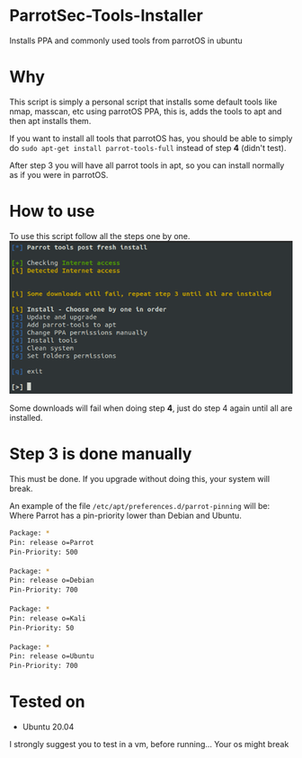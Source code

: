 # ParrotSec-Tools-Installer
Installs PPA and commonly used tools from parrotOS in ubuntu

# Why
This script is simply a personal script that installs some default tools like nmap, masscan, etc using parrotOS PPA, this is, adds the tools to apt and then apt installs them. 

If you want to install all tools that parrotOS has, you should be able to simply do `sudo apt-get install parrot-tools-full` instead of step **4** (didn't test).

After step 3 you will have all parrot tools in apt, so you can install normally as if you were in parrotOS.

# How to use
To use this script follow all the steps one by one.  
![Script](script.png)

Some downloads will fail when doing step **4**, just do step 4 again until all are installed.

# Step 3 is done manually
This must be done. If you upgrade without doing this, your system will break.

An example of the file `/etc/apt/preferences.d/parrot-pinning` will be:  
Where Parrot has a pin-priority lower than Debian and Ubuntu.
```bash
Package: *
Pin: release o=Parrot
Pin-Priority: 500

Package: *
Pin: release o=Debian
Pin-Priority: 700

Package: *
Pin: release o=Kali
Pin-Priority: 50

Package: *
Pin: release o=Ubuntu
Pin-Priority: 700
```

# Tested on
+ Ubuntu 20.04

I strongly suggest you to test in a vm, before running... Your os might break

